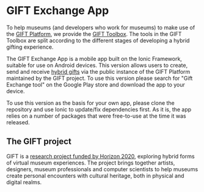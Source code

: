 # GIFT Exchange App

To help museums (and developers who work for museums) to make use of the [GIFT Platform](https://toolkit.gifting.digital/gift-platform/), we provide the [GIFT Toolbox](https://toolkit.gifting.digital/tools/). The tools in the GIFT Toolbox are split according to the different stages of developing a hybrid gifting experience.

The GIFT Exchange App is a mobile app built on the Ionic Framework, suitable for use on Android devices. This version allows users to create, send and receive [hybrid gifts](https://toolkit.gifting.digital/what-are-hybrid-gifts/) via the public instance of the GIFT Platform maintained by the GIFT project. To use this version please search for "Gift Exchange tool" on the Google Play store and download the app to your device.

To use this version as the basis for your own app, please clone the repository and use Ionic to update/fix dependencies first. As it is, the app relies on a number of packages that were free-to-use at the time it was released.

## The GIFT project

GIFT is a [research project funded by Horizon 2020](https://gift.itu.dk/), exploring hybrid forms of virtual museum experiences. The project brings together artists, designers, museum professionals and computer scientists to help museums create personal encounters with cultural heritage, both in physical and digital realms.